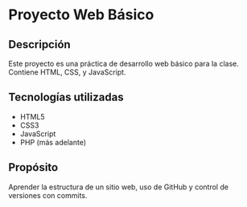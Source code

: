 # Proyecto Web Básico

## Descripción
Este proyecto es una práctica de desarrollo web básico para la clase. Contiene HTML, CSS, y JavaScript.

## Tecnologías utilizadas
- HTML5
- CSS3
- JavaScript
- PHP (más adelante)

## Propósito
Aprender la estructura de un sitio web, uso de GitHub y control de versiones con commits.